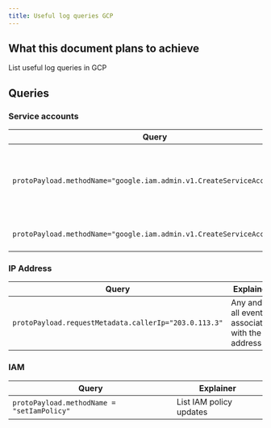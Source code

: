 ```yaml
---
title: Useful log queries GCP
---
```


## What this document plans to achieve

List useful log queries in GCP

## Queries

### Service accounts

| Query                                                                   | Explainer                                          |
|-------------------------------------------------------------------------|----------------------------------------------------|
| `protoPayload.methodName="google.iam.admin.v1.CreateServiceAccountKey"` | Get entries when a service account key was created |
| `protoPayload.methodName="google.iam.admin.v1.CreateServiceAccount"`    | Service account creation                           |

### IP Address

| Query                                                   | Explainer                                           |
|---------------------------------------------------------|-----------------------------------------------------|
| `protoPayload.requestMetadata.callerIp="203.0.113.3"`   | Any and all events associated with the IP address   |

### IAM

| Query                                      | Explainer               |
|--------------------------------------------|-------------------------|
| `protoPayload.methodName = "setIamPolicy"` | List IAM policy updates |

